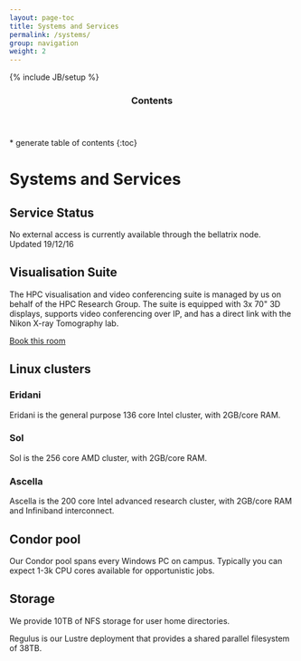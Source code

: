 ```yaml
---
layout: page-toc
title: Systems and Services
permalink: /systems/
group: navigation
weight: 2
---
```


{% include JB/setup %}

<div class="row">
<div class="col-md-2">
<section id="table-of-contents" class="toc">
<header>
<h3>Contents</h3>
</header>
<div id="drawer" markdown="1">
* generate table of contents
{:toc}
</div>
</section>
</div>
<div class="col-md-10" markdown="1">


# Systems and Services

## Service Status

<div class="alert alert-warning">No external access is currently available through the bellatrix node. Updated 19/12/16</div>

## Visualisation Suite

The HPC visualisation and video conferencing suite is managed by us on behalf of the HPC Research Group. The suite is equipped with 3x 70" 3D displays, supports video conferencing over IP, and has a direct link with the Nikon X-ray Tomography lab.

<a class="btn btn-default" href="/systems/booking.html" role="button">Book this room</a>

## Linux clusters

### Eridani

Eridani is the general purpose 136 core Intel cluster, with 2GB/core RAM. 

### Sol

Sol is the 256 core AMD cluster, with 2GB/core RAM.

### Ascella

Ascella is the 200 core Intel advanced research cluster, with 2GB/core RAM and Infiniband interconnect.

## Condor pool

Our Condor pool spans every Windows PC on campus. Typically you can expect 1-3k CPU cores available for opportunistic jobs.

## Storage

We provide 10TB of NFS storage for user home directories.

Regulus is our Lustre deployment that provides a shared parallel filesystem of 38TB.


</div>
</div>
